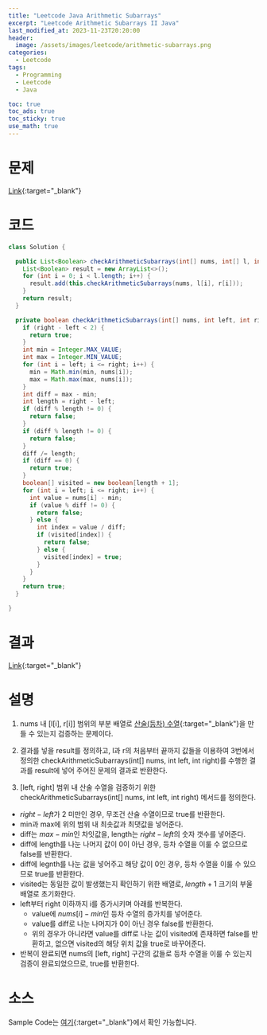 ```yaml
---
title: "Leetcode Java Arithmetic Subarrays"
excerpt: "Leetcode Arithmetic Subarrays II Java"
last_modified_at: 2023-11-23T20:20:00
header:
  image: /assets/images/leetcode/arithmetic-subarrays.png
categories:
  - Leetcode
tags:
  - Programming
  - Leetcode
  - Java

toc: true
toc_ads: true
toc_sticky: true
use_math: true
---
```

# 문제
[Link](https://leetcode.com/problems/arithmetic-subarrays){:target="_blank"}

# 코드
```java
class Solution {

  public List<Boolean> checkArithmeticSubarrays(int[] nums, int[] l, int[] r) {
    List<Boolean> result = new ArrayList<>();
    for (int i = 0; i < l.length; i++) {
      result.add(this.checkArithmeticSubarrays(nums, l[i], r[i]));
    }
    return result;
  }

  private boolean checkArithmeticSubarrays(int[] nums, int left, int right) {
    if (right - left < 2) {
      return true;
    }
    int min = Integer.MAX_VALUE;
    int max = Integer.MIN_VALUE;
    for (int i = left; i <= right; i++) {
      min = Math.min(min, nums[i]);
      max = Math.max(max, nums[i]);
    }
    int diff = max - min;
    int length = right - left;
    if (diff % length != 0) {
      return false;
    }
    if (diff % length != 0) {
      return false;
    }
    diff /= length;
    if (diff == 0) {
      return true;
    }
    boolean[] visited = new boolean[length + 1];
    for (int i = left; i <= right; i++) {
      int value = nums[i] - min;
      if (value % diff != 0) {
        return false;
      } else {
        int index = value / diff;
        if (visited[index]) {
          return false;
        } else {
          visited[index] = true;
        }
      }
    }
    return true;
  }

}
```

# 결과
[Link](https://leetcode.com/problems/arithmetic-subarrays/submissions/1104789697/){:target="_blank"}

# 설명
1. nums 내 [l[i], r[i]] 범위의 부분 배열로 [산술(등차) 수열](https://en.wikipedia.org/wiki/Arithmetic_progression){:target="_blank"}을 만들 수 있는지 검증하는 문제이다.

2. 결과를 넣을 result를 정의하고, l과 r의 처음부터 끝까지 값들을 이용하여 3번에서 정의한 checkArithmeticSubarrays(int[] nums, int left, int right)를 수행한 결과를 result에 넣어 주어진 문제의 결과로 반환한다.

3. [left, right] 범위 내 산술 수열을 검증하기 위한 checkArithmeticSubarrays(int[] nums, int left, int right) 메서드를 정의한다.
- $right - left$가 2 미만인 경우, 무조건 산술 수열이므로 true를 반환한다.
- min과 max에 위의 범위 내 최솟값과 최댓값을 넣어준다.
- diff는 $max - min$인 차잇값을, length는 $right - left$의 숫자 갯수를 넣어준다.
- diff에 length를 나눈 나머지 값이 0이 아닌 경우, 등차 수열을 이룰 수 없으므로 false를 반환한다.
- diff에 legnth를 나눈 값을 넣어주고 해당 값이 0인 경우, 등차 수열을 이룰 수 있으므로 true를 반환한다.
- visited는 동일한 값이 발생했는지 확인하기 위한 배열로, $length + 1$ 크기의 부울 배열로 초기화한다.
- left부터 right 이하까지 i를 증가시키며 아래를 반복한다.
  - value에 $nums[i] - min$인 등차 수열의 증가치를 넣어준다.
  - value를 diff로 나눈 나머지가 0이 아닌 경우 false를 반환한다.
  - 위의 경우가 아니라면 value를 diff로 나눈 값이 visited에 존재하면 false를 반환하고, 없으면 visited의 해당 위치 값을 true로 바꾸어준다.
- 반복이 완료되면 nums의 [left, right] 구간의 값들로 등차 수열을 이룰 수 있는지 검증이 완료되었으므로, true를 반환한다.

# 소스
Sample Code는 [여기](https://github.com/GracefulSoul/leetcode/blob/master/src/main/java/gracefulsoul/problems/ArithmeticSubarrays.java){:target="_blank"}에서 확인 가능합니다.